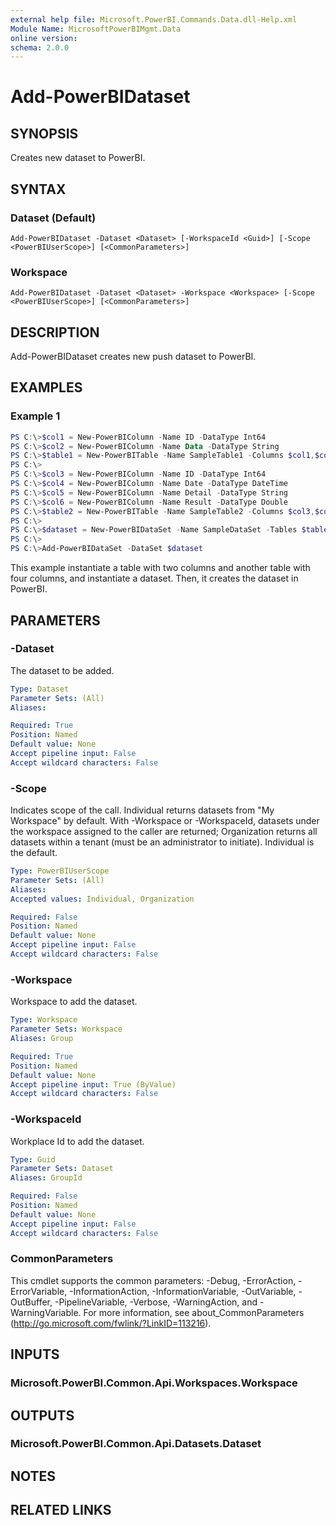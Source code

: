 ```yaml
---
external help file: Microsoft.PowerBI.Commands.Data.dll-Help.xml
Module Name: MicrosoftPowerBIMgmt.Data
online version:
schema: 2.0.0
---
```


# Add-PowerBIDataset

## SYNOPSIS
Creates new dataset to PowerBI.

## SYNTAX

### Dataset (Default)
```
Add-PowerBIDataset -Dataset <Dataset> [-WorkspaceId <Guid>] [-Scope <PowerBIUserScope>] [<CommonParameters>]
```

### Workspace
```
Add-PowerBIDataset -Dataset <Dataset> -Workspace <Workspace> [-Scope <PowerBIUserScope>] [<CommonParameters>]
```

## DESCRIPTION
Add-PowerBIDataset creates new push dataset to PowerBI.

## EXAMPLES

### Example 1
```powershell
PS C:\>$col1 = New-PowerBIColumn -Name ID -DataType Int64
PS C:\>$col2 = New-PowerBIColumn -Name Data -DataType String
PS C:\>$table1 = New-PowerBITable -Name SampleTable1 -Columns $col1,$col2
PS C:\>
PS C:\>$col3 = New-PowerBIColumn -Name ID -DataType Int64
PS C:\>$col4 = New-PowerBIColumn -Name Date -DataType DateTime
PS C:\>$col5 = New-PowerBIColumn -Name Detail -DataType String
PS C:\>$col6 = New-PowerBIColumn -Name Result -DataType Double
PS C:\>$table2 = New-PowerBITable -Name SampleTable2 -Columns $col3,$col4,$col5,$col6
PS C:\>
PS C:\>$dataset = New-PowerBIDataSet -Name SampleDataSet -Tables $table1,$table2
PS C:\>
PS C:\>Add-PowerBIDataSet -DataSet $dataset
```

This example instantiate a table with two columns and another table with four columns, and instantiate a dataset.
Then, it creates the dataset in PowerBI.

## PARAMETERS

### -Dataset
The dataset to be added.

```yaml
Type: Dataset
Parameter Sets: (All)
Aliases:

Required: True
Position: Named
Default value: None
Accept pipeline input: False
Accept wildcard characters: False
```

### -Scope
Indicates scope of the call. Individual returns datasets from "My Workspace" by default. With -Workspace or -WorkspaceId, datasets under the workspace assigned to the caller are returned; Organization returns all datasets within a tenant (must be an administrator to initiate). Individual is the default.

```yaml
Type: PowerBIUserScope
Parameter Sets: (All)
Aliases:
Accepted values: Individual, Organization

Required: False
Position: Named
Default value: None
Accept pipeline input: False
Accept wildcard characters: False
```

### -Workspace
Workspace to add the dataset.

```yaml
Type: Workspace
Parameter Sets: Workspace
Aliases: Group

Required: True
Position: Named
Default value: None
Accept pipeline input: True (ByValue)
Accept wildcard characters: False
```

### -WorkspaceId
Workplace Id to add the dataset.

```yaml
Type: Guid
Parameter Sets: Dataset
Aliases: GroupId

Required: False
Position: Named
Default value: None
Accept pipeline input: False
Accept wildcard characters: False
```

### CommonParameters
This cmdlet supports the common parameters: -Debug, -ErrorAction, -ErrorVariable, -InformationAction, -InformationVariable, -OutVariable, -OutBuffer, -PipelineVariable, -Verbose, -WarningAction, and -WarningVariable. For more information, see about_CommonParameters (http://go.microsoft.com/fwlink/?LinkID=113216).

## INPUTS

### Microsoft.PowerBI.Common.Api.Workspaces.Workspace

## OUTPUTS

### Microsoft.PowerBI.Common.Api.Datasets.Dataset

## NOTES

## RELATED LINKS
